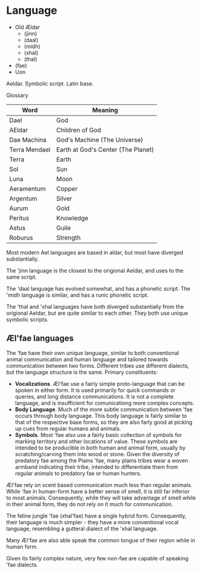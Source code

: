 # Language

* Old Ældar
  * (jinn)
  * (daal)
  * (midh)
  * (xhal)
  * (thal)
* (fae)
* Uon

Aeldar. Symbolic script. Latin base.

Glossary

| Word          | Meaning |
|---------------|---------|      
| Dael          | God |
| AEldar        | Children of God |
| Dae Machina   | God's Machine (The Universe) |
| Terra Mendael | Earth at God's Center (The Planet) |
| Terra         | Earth |
| Sol           | Sun |
| Luna          | Moon |
| Aeramentum    | Copper |
| Argentum      | Silver |
| Aurum         | Gold |
| Peritus       | Knowledge |
| Astus         | Guile |
| Roburus       | Strength |

Most modern Ael languages are based in aldar, but most have diverged substantially.
 
The 'jinn language is the closest to the origional Aeldar, and uses to the same script.

The 'daal language has evolved somewhat, and has a phonetic script. The
'midh language is similar, and has a runic phonetic script.
 
The 'thal and 'xhal languages have both diverged substantially from the
origional Aeldar, but are quite similar to each other. They both use
unique symbolic scripts.

## Æl'fae languages

The 'fae have their own unique language, similar to both conventional animal communication and human language and tailored towards communication between two forms. Different tribes use different dialects, but the language structure is the same.
Primary constituents:
* **Vocalizations**. Æl'fae use a fairly simple proto-language that can be spoken in either form. It is used primarily for quick commands or queries, and long distance communications. It is not a complete language, and is insufficient for comunicationg more complex concepts.
* **Body Language**. Much of the more subtle communication between 'fae occurs through body language. This body language is fairly similar to that of the respective base forms, so they are also farly good at picking up cues from regular humans and animals.
* **Symbols**. Most 'fae also use a fairly basic collection of symbols for marking territory and other locations of value. These symbols are intended to be producible in both human and animal form, usually by scratching/carving them into wood or stone. Given the diversity of predatory fae among the Plains 'fae, many plains tribes wear a woven armband indicating their tribe, intended to differentiate them from regular animals to predatory fae or human hunters.

Æl'fae rely on scent based communication much less than regular animals. While 'fae in human-form have a better sense of smell, it is still far inferior to most animals. Consequently, while they will take advantage of smell while in their animal form, they do not rely on it much for communication.

The feline jungle 'fae (xhal'fae) have a single hybrid form. Consequently, their language is much simpler - they have a more conventional vocal language, resembling a gutteral dialect of the 'xhal language.

Many Æl'fae are also able speak the common tongue of their region while in human form.

Given its fairly complex nature, very few non-fae are capable of speaking 'fae dialects.
